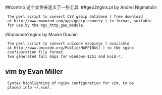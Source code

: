 ##contrib
这个文件夹定义了一些工具.
##geo2nginx.pl        by Andrei Nigmatulin

     The perl script to convert CSV geoip database ( free download
     at http://www.maxmind.com/app/geoip_country ) to format, suitable
     for use by the ngx_http_geo_module.


##unicode2nginx       by Maxim Dounin

     The perl script to convert unicode mappings ( available
     at http://www.unicode.org/Public/MAPPINGS/ ) to the nginx
     configuration file format.
     Two generated full maps for windows-1251 and koi8-r.


## vim         by Evan Miller

     Syntax highlighting of nginx configuration for vim, to be
     placed into ~/.vim/.
